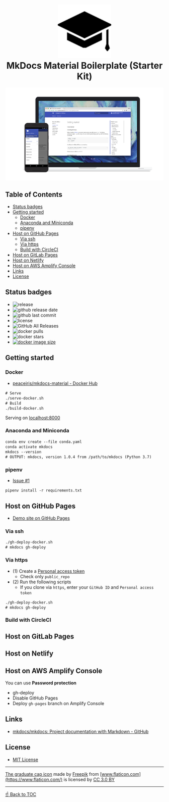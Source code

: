 <h1 align="center">
<img src="https://raw.githubusercontent.com/peaceiris/mkdocs-material-boilerplate/master/graduate-cap.png" alt="Front-End Checklist" width="170">
<br>
MkDocs Material Boilerplate (Starter Kit)
</h1>

![material.png](https://raw.githubusercontent.com/peaceiris/mkdocs-material-boilerplate/master/material.png)


## Table of Contents

<!-- START doctoc generated TOC please keep comment here to allow auto update -->
<!-- DON'T EDIT THIS SECTION, INSTEAD RE-RUN doctoc TO UPDATE -->


- [Status badges](#status-badges)
- [Getting started](#getting-started)
  - [Docker](#docker)
  - [Anaconda and Miniconda](#anaconda-and-miniconda)
  - [pipenv](#pipenv)
- [Host on GitHub Pages](#host-on-github-pages)
  - [Via ssh](#via-ssh)
  - [Via https](#via-https)
  - [Build with CircleCI](#build-with-circleci)
- [Host on GitLab Pages](#host-on-gitlab-pages)
- [Host on Netlify](#host-on-netlify)
- [Host on AWS Amplify Console](#host-on-aws-amplify-console)
- [Links](#links)
- [License](#license)

<!-- END doctoc generated TOC please keep comment here to allow auto update -->


## Status badges

<!-- https://shields.io/ -->
<!-- https://microbadger.com/ -->

- ![release](https://img.shields.io/github/release/peaceiris/mkdocs-material-boilerplate.svg)
- ![github release date](https://img.shields.io/github/release-date/peaceiris/mkdocs-material-boilerplate.svg)
- ![github last commit](https://img.shields.io/github/last-commit/peaceiris/mkdocs-material-boilerplate.svg)
- ![license](https://img.shields.io/github/license/peaceiris/mkdocs-material-boilerplate.svg)
- ![GitHub All Releases](https://img.shields.io/github/downloads/peaceiris/mkdocs-material-boilerplate/total.svg)
- ![docker pulls](https://img.shields.io/docker/pulls/peaceiris/mkdocs-material.svg)
- ![docker stars](https://img.shields.io/docker/stars/peaceiris/mkdocs-material.svg)
- [![docker image size](https://images.microbadger.com/badges/image/peaceiris/mkdocs-material.svg)](https://microbadger.com/images/peaceiris/mkdocs-material "Get your own image badge on microbadger.com")


## Getting started

### Docker

- [peaceiris/mkdocs-material - Docker Hub](https://hub.docker.com/r/peaceiris/mkdocs-material)

```
# Serve
./serve-docker.sh
# Build
./build-docker.sh
```

Serving on [localhost:8000](http://localhost:8000)

### Anaconda and Miniconda

```
conda env create --file conda.yaml
conda activate mkdocs
mkdocs --version
# OUTPUT: mkdocs, version 1.0.4 from /path/to/mkdocs (Python 3.7)
```

### pipenv

- [Issue #1](https://github.com/peaceiris/mkdocs-material-boilerplate/issues/1)

```
pipenv install -r requirements.txt
```


## Host on GitHub Pages

- [Demo site on GitHub Pages](https://peaceiris.github.io/mkdocs-material-boilerplate/)

### Via ssh

```
./gh-deploy-docker.sh
# mkdocs gh-deploy
```

### Via https

- (1) Create a [Personal access token](https://github.com/settings/tokens)
  - Check only `public_repo`
- (2) Run the following scripts
    - If you clone via `https`, enter your `GitHub ID` and `Personal access token`

```
./gh-deploy-docker.sh
# mkdocs gh-deploy
```

### Build with CircleCI


## Host on GitLab Pages




## Host on Netlify



## Host on AWS Amplify Console

You can use **Password protection**

- gh-deploy
- Disable GitHub Pages
- Deploy `gh-pages` branch on Amplify Console


## Links

- [mkdocs/mkdocs: Project documentation with Markdown - GitHub](https://github.com/mkdocs/mkdocs/)


## License

- [MIT License](https://github.com/peaceiris/mkdocs-material-boilerplate/blob/master/LICENSE)

---

[The graduate cap icon](https://www.flaticon.com/free-icon/graduate-cap_62627) made by [Freepik](https://www.freepik.com/) from [www.flaticon.com](https://www.flaticon.com/) is licensed by [CC 3.0 BY](http://creativecommons.org/licenses/by/3.0/)

---

[☝️ Back to TOC]


<!-- Internal References -->
[☝️ Back to TOC]: #table-of-contents
<!-- External References -->
